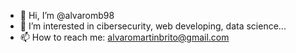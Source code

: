 - 👋 Hi, I’m @alvaromb98
- 👀 I’m interested in cibersecurity, web developing, data science...
- 📫 How to reach me: alvaromartinbrito@gmail.com 

<!---
alvaromb98/alvaromb98 is a ✨ special ✨ repository because its `README.md` (this file) appears on your GitHub profile.
You can click the Preview link to take a look at your changes.
--->

